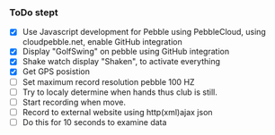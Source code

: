 ### ToDo stept

- [x] Use Javascript development for Pebble using PebbleCloud, using cloudpebble.net, enable GitHub integration
- [x] Display "GolfSwing" on pebble using GitHub integration
- [x] Shake watch display "Shaken", to activate everything
- [x] Get GPS posistion
- [ ] Set maximum record resolution pebble 100 HZ
- [ ] Try to localy determine when hands thus club is still.
- [ ] Start recording when move.
- [ ] Record to external website using http(xml)ajax json
- [ ] Do this for 10 seconds to examine data
